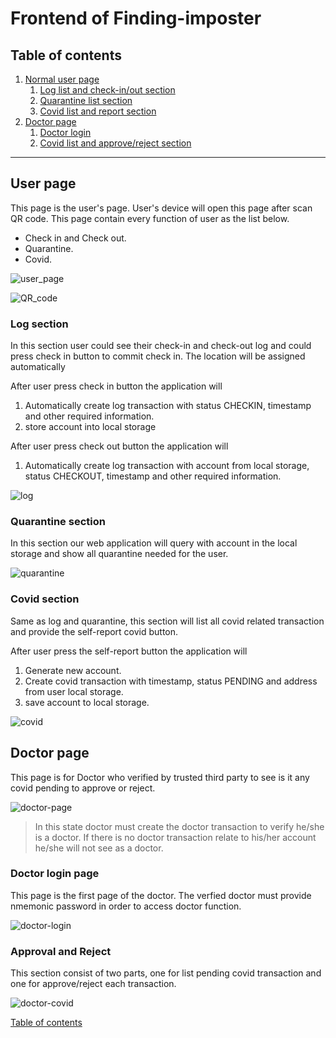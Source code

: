 # Frontend of Finding-imposter

## Table of contents
1. [Normal user page](#user-page)
    1. [Log list and check-in/out section](###log-section)
    2. [Quarantine list section](###quarantine-section)
    3. [Covid list and report section](###covid-section)
2. [Doctor page](##doctor-whole-page)
    1. [Doctor login](###doctor-login-page)
    2. [Covid list and approve/reject section](###approval-and-reject)

---

## User page
This page is the user's page. User's device will open this page after scan QR code. This page contain every function of user as the list below.
* Check in and Check out.
* Quarantine.
* Covid.

![user_page]()

![QR_code]()

### Log section
In this section user could see their check-in and check-out log and could press check in button to commit check in. The location will be assigned automatically 

After user press check in button the application will 
1. Automatically create log transaction with status CHECKIN, timestamp and other required information.
2. store account into local storage

After user press check out button the application will
1. Automatically create log transaction with account from local storage, status CHECKOUT, timestamp and other required information.

![log]()

### Quarantine section
In this section our web application will query with account in the local storage and show all quarantine needed for the user.

![quarantine]()

### Covid section

Same as log and quarantine, this section will list all covid related transaction and provide the self-report covid button.

After user press the self-report button the application will
1. Generate new account.
2. Create covid transaction with timestamp, status PENDING and address from user local storage.
3. save account to local storage.

![covid]()

## Doctor page

This page is for Doctor who verified by trusted third party to see is it any covid pending to approve or reject.

![doctor-page]()

> In this state doctor must create the doctor transaction to verify he/she is a doctor. If there is no doctor transaction relate to his/her account he/she will not see as a doctor.

### Doctor login page

This page is the first page of the doctor. The verfied doctor must provide nmemonic password in order to access doctor function.

![doctor-login]()

### Approval and Reject

This section consist of two parts, one for list pending covid transaction and one for approve/reject each transaction.

![doctor-covid]()

[Table of contents](#frontend-of-finding-imposter)
